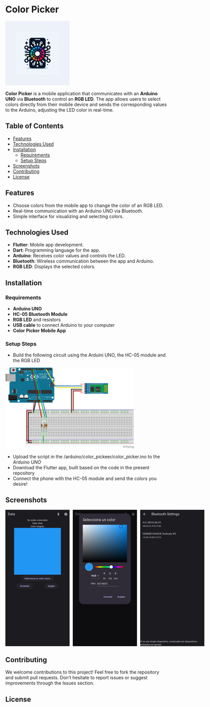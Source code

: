 # Color Picker

<img src="assets/icon/icon_simple.png" alt="Color Picker Logo" width="200" />

**Color Picker** is a mobile application that communicates with an **Arduino UNO** via **Bluetooth** to control an **RGB LED**. The app allows users to select colors directly from their mobile device and sends the corresponding values to the Arduino, adjusting the LED color in real-time.

## Table of Contents

- [Features](#features)
- [Technologies Used](#technologies-used)
- [Installation](#installation)
  - [Requirements](#requirements)
  - [Setup Steps](#setup-steps)
- [Screenshots](#screenshots)
- [Contributing](#contributing)
- [License](#license)

## Features

- Choose colors from the mobile app to change the color of an RGB LED.
- Real-time communication with an Arduino UNO via Bluetooth.
- Simple interface for visualizing and selecting colors.

## Technologies Used

- **Flutter**: Mobile app development.
- **Dart**: Programming language for the app.
- **Arduino**: Receives color values and controls the LED.
- **Bluetooth**: Wireless communication between the app and Arduino.
- **RGB LED**: Displays the selected colors.

## Installation

### Requirements

- **Arduino UNO**
- **HC-05 Bluetooth Module**
- **RGB LED** and resistors
- **USB cable** to connect Arduino to your computer
- **Color Picker Mobile App** 

### Setup Steps
  - Build the following circuit using the Arduini UNO, the HC-05 module and the RGB LED
  <img src="circuit/circuit.png" alt="Color Picker Circuit" width="400"/>
    
  - Upload the script in the /arduino/color_pickeer/color_picker.ino to the *Arduino UNO*
  - Download the Flutter app, built based on the code in the present repository
  - Connect the phone with the HC-05 module and send the colors you desire!
## Screenshots

<div style="display: flex; gap: 10px;">
    <img src="screenshots/DataView.jpeg" alt="Main Screen" width="200" />
    <img src="screenshots/SelectColor.jpeg" alt="Select Color" width="200" />
    <img src="screenshots/BluetoothSettings.jpeg" alt="Bluetooth Settings" width="200" />
</div>

## Contributing
We welcome contributions to this project! Feel free to fork the repository and submit pull requests. Don’t hesitate to report issues or suggest improvements through the Issues section.
## License

